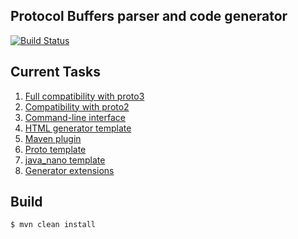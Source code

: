 Protocol Buffers parser and code generator
------------------------------------------

[![Build Status](https://travis-ci.org/protostuff/protostuff-compiler.svg?branch=master)](https://travis-ci.org/protostuff/protostuff-compiler)

Current Tasks
-------------

1. [Full compatibility with proto3](https://github.com/kshchepanovskyi/protostuff-compiler/issues/1)
2. [Compatibility with proto2](https://github.com/kshchepanovskyi/protostuff-compiler/issues/2)
3. [Command-line interface](https://github.com/kshchepanovskyi/protostuff-compiler/issues/3)
4. [HTML generator template](https://github.com/kshchepanovskyi/protostuff-compiler/issues/4)
5. [Maven plugin](https://github.com/kshchepanovskyi/protostuff-compiler/issues/5)
6. [Proto template](https://github.com/kshchepanovskyi/protostuff-compiler/issues/6)
7. [java_nano template](https://github.com/kshchepanovskyi/protostuff-compiler/issues/7)
8. [Generator extensions](https://github.com/kshchepanovskyi/protostuff-compiler/issues/8)


Build
-----

```
$ mvn clean install
```
